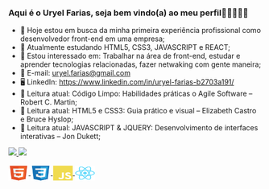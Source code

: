 ### Aqui é o Uryel Farias, seja bem vindo(a) ao meu perfil👋🏻👨🏻‍💻




- 🔭 Hoje estou em busca da minha primeira experiência profissional como desenvolvedor front-end em uma empresa; 
- 🌱 Atualmente estudando HTML5, CSS3, JAVASCRIPT e REACT;
- 💬 Estou interessado em: Trabalhar na área de front-end, estudar e aprender tecnologias relacionadas, fazer netwaking com gente maneira;  
- 📧 E-mail: uryel.farias@gmail.com 
- ️🖥 LinkedIn: https://www.linkedin.com/in/uryel-farias-b2703a191/
- 📖 Leitura atual: Código Limpo: Habilidades práticas o Agile Software – Robert C. Martin;
- 📖 Leitura atual: HTML5 e CSS3: Guia prático e visual – Elizabeth Castro e Bruce Hyslop;
- 📖 Leitura atual: JAVASCRIPT & JQUERY: Desenvolvimento de interfaces interativas – Jon Dukett; 

<a href="https://github.com/uryel-farias">
  <img height="180em" src="https://github-readme-stats.vercel.app/api?username=uryel-farias&show_icons=true&theme=dracula&include_all_commits=true&count_private=true"/>
  <img height="180em" src="https://github-readme-stats.vercel.app/api/top-langs/?username=uryel-farias&layout=compact&langs_count=7&theme=dracula"/>

 </div>
<div style="display: inline_block"><br>
  <img align="center" alt="Rafa-HTML" height="30" width="40" src="https://raw.githubusercontent.com/devicons/devicon/master/icons/html5/html5-original.svg">
  <img align="center" alt="Rafa-CSS" height="30" width="40" src="https://raw.githubusercontent.com/devicons/devicon/master/icons/css3/css3-original.svg">
  <img align="center" alt="Rafa-Js" height="30" width="40" src="https://raw.githubusercontent.com/devicons/devicon/master/icons/javascript/javascript-plain.svg">
  <img align="center" alt="Rafa-React" height="30" width="40" src="https://raw.githubusercontent.com/devicons/devicon/master/icons/react/react-original.svg">
   
</div>
